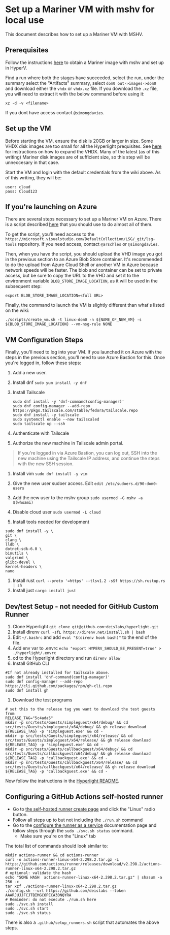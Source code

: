 # Set up a Mariner VM with mshv for local use

This document describes how to set up a Mariner VM with MSHV.

## Prerequisites

Follow the instructions [here](https://www.osgwiki.com/wiki/LSG/Distro/Linux_in_Dom0/Nested#Obtaining_Dom0_images) to obtain a Mariner image with mshv and set up in HyperV.

Find a run where both the stages have succeeded, select the run, under the summary select the "Artifacts" summary, select `dom0 out->images->dom0` and download either the `vhdx` or `vhdx.xz` file. If you download the `.xz` file, you will need to extract it with the below command before using it:

```shell
xz -d -v <filename>
```

If you dont have access contact `@simongdavies`.

## Set up the VM

Before starting the VM, ensure the disk is 20GB or larger in size. Some VHDX disk images are too small for all the Hyperlight prequisites. See [here](https://docs.microsoft.com/en-us/virtualization/hyper-v-on-windows/user-guide/expand-virtual-hard-disk) for instructions on how to expand the VHDX. Many of the latest (as of this writing) Mariner disk images are of sufficient size, so this step will be unneccesary in that case.

Start the VM and login with the default credentials from the wiki above. As of this writing, they will be:

```shell
user: cloud
pass: Cloud123
```

## If you're launching on Azure

There are several steps necessary to set up a Mariner VM on Azure. There is a script described [here](https://www.osgwiki.com/wiki/LSG/Distro/Linux_in_Dom0/Nested#Setting_up_an_Azure_Dom0_VM) that you should use to do almost all of them.

To get the script, you'll need access to the `https://microsoft.visualstudio.com/DefaultCollection/LSG/_git/lsg-tools` repository. If you need access, contact `@arschles` or `@simongdavies`.

Then, when you have the script, you should upload the VHD image you got in the previous section to an Azure Blob Store container. It's recommended to do the upload from Azure Cloud Shell or another VM in Azure because network speeds will be faster. The blob and container can be set to private access, but be sure to copy the URL to the VHD and set it to the environment variable `BLOB_STORE_IMAGE_LOCATION`, as it will be used in the subsequent step:

```shell
export BLOB_STORE_IMAGE_LOCATION=<full URL>
```

Finally, the command to launch the VM is slightly different than what's listed on the wiki:

```shell
./scripts/create_vm.sh -t linux-dom0 -n ${NAME_OF_NEW_VM} -s ${BLOB_STORE_IMAGE_LOCATION} --vm-nsg-rule NONE
```

## VM Configuration Steps

Finally, you'll need to log into your VM. If you launched it on Azure with the steps in the previous section, you'll need to use Azure Bastion for this. Once you're logged in, follow these steps:

1. Add a new user.
1. Install dnf `sudo yum install -y dnf`
1. Install Tailscale

   ```shell
   sudo dnf install -y 'dnf-command(config-manager)'
   sudo dnf config-manager --add-repo https://pkgs.tailscale.com/stable/fedora/tailscale.repo
   sudo dnf install -y tailscale
   sudo systemctl enable --now tailscaled
   sudo tailscale up --ssh
   ```

1. Authenticate with Tailscale
1. Authorize the new machine in Tailscale admin portal.

> If you're logged in via Azure Bastion, you can log out, SSH into the new machine using the Tailscale IP address, and continue the steps with the new SSH session.

1. Install vim `sudo dnf install -y vim`
1. Give the new user sudoer access. Edit `edit /etc/sudoers.d/90-dom0-users`
1. Add the new user to the mshv group `sudo usermod -G mshv -a $(whoami)`
1. Disable cloud user `sudo usermod -L cloud`

1. Install tools needed for development

```shell
sudo dnf install -y \
git \
clang \
lldb \
dotnet-sdk-6.0 \
binutils \
valgrind \
glibc-devel \
kernel-headers \
nano
```

1. Install rust `curl --proto '=https' --tlsv1.2 -sSf https://sh.rustup.rs | sh`
1. Install just `cargo install just`

## Dev/test Setup - not needed for GitHub Custom Runner

1. Clone Hyperlight `git clone git@github.com:deislabs/hyperlight.git`
1. Install direnv `curl -sfL https://direnv.net/install.sh | bash`
1. Edit `~/.bashrc` and add `eval "$(direnv hook bash)"` to the end of the file.
1. Add env var to .envrc `echo "export HYPERV_SHOULD_BE_PRESENT=true" > ./hyperlight/.envrc`
1. cd to the Hyperlight directory and run `direnv allow`
1. Install GitHub CLI

```shell
#If not already installed for tailscale above.
sudo dnf install 'dnf-command(config-manager)'
sudo dnf config-manager --add-repo https://cli.github.com/packages/rpm/gh-cli.repo
sudo dnf install gh
```

1. Download the test programs

```shell
# set this to the release tag you want to download the test guests from
RELEASE_TAG="5c4ada5"
mkdir -p src/tests/Guests/simpleguest/x64/debug/ && cd  src/tests/Guests/simpleguest/x64/debug/ && gh release download  ${RELEASE_TAG} -p 'simpleguest.exe' && cd -
mkdir -p src/tests/Guests/simpleguest/x64/release/ && cd  src/tests/Guests/simpleguest/x64/release/ && gh release download  ${RELEASE_TAG} -p 'simpleguest.exe' && cd -
mkdir -p src/tests/Guests/callbackguest/x64/debug/ && cd  src/tests/Guests/callbackguest/x64/debug/ && gh release download  ${RELEASE_TAG} -p 'callbackguest.exe' && cd -
mkdir -p src/tests/Guests/callbackguest/x64/release/ && cd  src/tests/Guests/callbackguest/x64/release/ && gh release download  ${RELEASE_TAG} -p 'callbackguest.exe' && cd -

```

Now follow the instructions in the [Hyperlight README](../README.md).

## Configuring a GitHub Actions self-hosted runner

- Go to [the self-hosted runner create page](https://github.com/organizations/deislabs/settings/actions/runners/new) and click the "Linux" radio button.
- Follow all steps up to but not including the `./run.sh` command
- Go to the [configure the runner as a service](https://docs.github.com/en/actions/hosting-your-own-runners/configuring-the-self-hosted-runner-application-as-a-service) documentation page and follow steps through the `sudo ./svc.sh status` command.
  - Make sure you're on the "Linux" tab

The total list of commands should look similar to:

```shell
mkdir actions-runner && cd actions-runner
curl -o actions-runner-linux-x64-2.298.2.tar.gz -L https://github.com/actions/runner/releases/download/v2.298.2/actions-runner-linux-x64-2.298.2.tar.gz
# optional: validate the hash
echo "SOME HASH  actions-runner-linux-x64-2.298.2.tar.gz" | shasum -a 256 -c
tar xzf ./actions-runner-linux-x64-2.298.2.tar.gz
./config.sh --url https://github.com/deislabs --token AAARJUJJFCJTBIMGC6PECA3DNQYRA
# Reminder: do not execute ./run.sh here
sudo ./svc.sh install
sudo ./svc.sh start
sudo ./svc.sh status
```

There is also a `.github/setup_runners.sh` script that automates the above steps.
